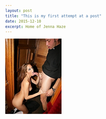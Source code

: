```yaml
---
layout: post
title: "This is my first attempt at a post"
date: 2015-12-10
excerpt: Home of Jenna Haze
---
```


![Image of Jenna Haze](/images/1.jpg)